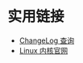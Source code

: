 # 实用链接

- [ChangeLog 查询](https://kernelnewbies.org/LinuxVersions)
- [Linux 内核官网](https://kernel.org/)
